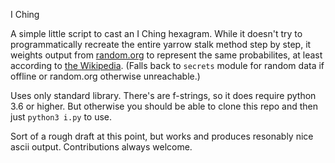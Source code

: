 I Ching

A simple little script to cast an I Ching hexagram. While it doesn't try to programmatically recreate the entire yarrow stalk method step by step, it weights output from [random.org](https://random.org) to represent the same probabilites, at least according to [the Wikipedia](https://en.wikipedia.org/wiki/I_Ching_divination#Yarrow_stalks). (Falls back to `secrets` module for random data if offline or random.org otherwise unreachable.)

Uses only standard library. There's are f-strings, so it does require python 3.6 or higher. But otherwise you should be able to clone this repo and then just `python3 i.py` to use.

Sort of a rough draft at this point, but works and produces resonably nice ascii output. Contributions always welcome.
